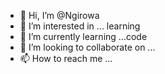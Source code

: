 - 👋 Hi, I’m @Ngirowa
- 👀 I’m interested in ... learning 
- 🌱 I’m currently learning ...code
- 💞️ I’m looking to collaborate on ...
- 📫 How to reach me ...

<!---
Ngirowa/Ngirowa is a ✨ special ✨ repository because its `README.md` (this file) appears on your GitHub profile.
You can click the Preview link to take a look at your changes.
--->
